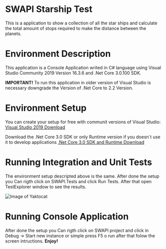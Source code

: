 # SWAPI Starship Test
This is a application to show a collection of all the star ships and calculate the total amount of stops required to make the distance between the planets.

# Environment Description
This application is a Console Application writed in C# language using Visual Studio Community 2019 Version 16.3.6 and .Net Core 3.0.100 SDK.

**IMPORTANT!**
To run this application in older version of Visual Studio is necessary downgrade the Version of .Net Core to 2.2 Version.

# Environment Setup
You can create your setup for free with communit versions of Visual Studio:
[Visual Studio 2019 Download](https://visualstudio.microsoft.com/downloads)

Download the .Net Core 3.0 SDK or only Runtime version if you doesn´t use it to develop applications
[.Net Core 3.0 SDK and Runtime Download](https://dotnet.microsoft.com/download/dotnet-core/3.0)


# Running Integration and Unit Tests
The environment setup descripted above is the same. After done the setup you Can rigth click on SWAPI.Tests and click Run Tests. After that open TestExplorer window to see the results.

![Image of Yaktocat](https://octodex.github.com/images/yaktocat.png)

# Running Console Application
After done the setup you Can rigth click on SWAPI project and click in Debug -> Start new instance or simple press F5 o run after that folow the screen intructions. 
**Enjoy!**